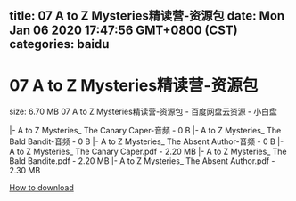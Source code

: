 
title: 07 A to Z Mysteries精读营-资源包
date: Mon Jan 06 2020 17:47:56 GMT+0800 (CST)    
categories: baidu
---

# 07 A to Z Mysteries精读营-资源包
size: 6.70 MB
 07 A to Z Mysteries精读营-资源包 - 百度网盘云资源 - 小白盘
 
|- A to Z Mysteries_ The Canary Caper-音频 - 0 B
|- A to Z Mysteries_ The Bald Bandit-音频 - 0 B
|- A to Z Mysteries_ The Absent Author-音频 - 0 B
|- A to Z Mysteries_ The Canary Caper.pdf - 2.20 MB
|- A to Z Mysteries_ The Bald Bandite.pdf - 2.20 MB
|- A to Z Mysteries_ The Absent Author.pdf - 2.30 MB

[How to download](https://bpcam.bemobtrk.com/go/2ceec3aa-1ca2-46d6-b9ff-aaa5c184517c?jno=177)